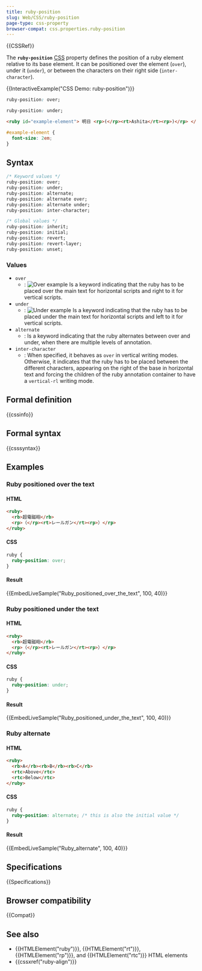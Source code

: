 ```yaml
---
title: ruby-position
slug: Web/CSS/ruby-position
page-type: css-property
browser-compat: css.properties.ruby-position
---
```


{{CSSRef}}

The **`ruby-position`** [CSS](/en-US/docs/Web/CSS) property defines the position of a ruby element relative to its base element. It can be positioned over the element (`over`), under it (`under`), or between the characters on their right side (`inter-character`).

{{InteractiveExample("CSS Demo: ruby-position")}}

```css interactive-example-choice
ruby-position: over;
```

```css interactive-example-choice
ruby-position: under;
```

```html interactive-example
<ruby id="example-element"> 明日 <rp>(</rp><rt>Ashita</rt><rp>)</rp> </ruby>
```

```css interactive-example
#example-element {
  font-size: 2em;
}
```

## Syntax

```css
/* Keyword values */
ruby-position: over;
ruby-position: under;
ruby-position: alternate;
ruby-position: alternate over;
ruby-position: alternate under;
ruby-position: inter-character;

/* Global values */
ruby-position: inherit;
ruby-position: initial;
ruby-position: revert;
ruby-position: revert-layer;
ruby-position: unset;
```

### Values

- `over`
  - : ![Over example](screen_shot_2015-03-04_at_13.02.20.png)
    Is a keyword indicating that the ruby has to be placed over the main text for horizontal scripts and right to it for vertical scripts.
- `under`
  - : ![Under example](screen_shot_2015-03-04_at_13.02.07.png)
    Is a keyword indicating that the ruby has to be placed under the main text for horizontal scripts and left to it for vertical scripts.
- `alternate`
  - : Is a keyword indicating that the ruby alternates between over and under, when there are multiple levels of annotation.
- `inter-character`
  - : When specified, it behaves as `over` in vertical writing modes. Otherwise, it indicates that the ruby has to be placed between the different characters, appearing on the right of the base in horizontal text and forcing the children of the ruby annotation container to have a `vertical-rl` writing mode.

## Formal definition

{{cssinfo}}

## Formal syntax

{{csssyntax}}

## Examples

### Ruby positioned over the text

#### HTML

```html
<ruby>
  <rb>超電磁砲</rb>
  <rp>（</rp><rt>レールガン</rt><rp>）</rp>
</ruby>
```

#### CSS

```css
ruby {
  ruby-position: over;
}
```

#### Result

{{EmbedLiveSample("Ruby_positioned_over_the_text", 100, 40)}}

### Ruby positioned under the text

#### HTML

```html
<ruby>
  <rb>超電磁砲</rb>
  <rp>（</rp><rt>レールガン</rt><rp>）</rp>
</ruby>
```

#### CSS

```css
ruby {
  ruby-position: under;
}
```

#### Result

{{EmbedLiveSample("Ruby_positioned_under_the_text", 100, 40)}}

### Ruby alternate

#### HTML

```html
<ruby>
  <rb>A</rb><rb>B</rb><rb>C</rb>
  <rtc>Above</rtc>
  <rtc>Below</rtc>
</ruby>
```

#### CSS

```css
ruby {
  ruby-position: alternate; /* this is also the initial value */
}
```

#### Result

{{EmbedLiveSample("Ruby_alternate", 100, 40)}}

## Specifications

{{Specifications}}

## Browser compatibility

{{Compat}}

## See also

- {{HTMLElement("ruby")}}, {{HTMLElement("rt")}}, {{HTMLElement("rp")}}, and {{HTMLElement("rtc")}} HTML elements
- {{cssxref("ruby-align")}}
